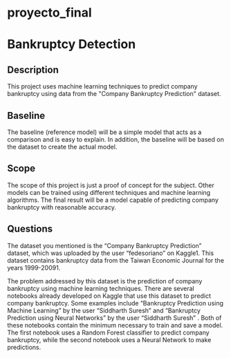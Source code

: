 # proyecto_final

# Bankruptcy Detection

## Description

This project uses machine learning techniques to predict company bankruptcy using data from the "Company Bankruptcy Prediction" dataset.

## Baseline

The baseline (reference model) will be a simple model that acts as a comparison and is easy to explain. In addition, the baseline will be based on the dataset to create the actual model.

## Scope

The scope of this project is just a proof of concept for the subject. Other models can be trained using different techniques and machine learning algorithms. The final result will be a model capable of predicting company bankruptcy with reasonable accuracy.

## Questions 

The dataset you mentioned is the “Company Bankruptcy Prediction” dataset, which was uploaded by the user “fedesoriano” on Kaggle1. This dataset contains bankruptcy data from the Taiwan Economic Journal for the years 1999-20091.

The problem addressed by this dataset is the prediction of company bankruptcy using machine learning techniques.
There are several notebooks already developed on Kaggle that use this dataset to predict company bankruptcy. Some examples include “Bankruptcy Prediction using Machine Learning” by the user “Siddharth Suresh” and “Bankruptcy Prediction using Neural Networks” by the user “Siddharth Suresh” .
Both of these notebooks contain the minimum necessary to train and save a model. The first notebook uses a Random Forest classifier to predict company bankruptcy, while the second notebook uses a Neural Network to make predictions.